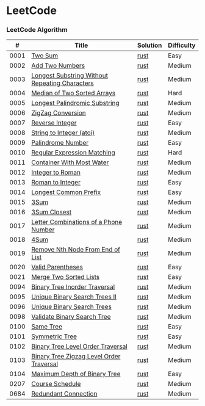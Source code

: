 LeetCode
========

### LeetCode Algorithm
| # | Title | Solution | Difficulty |
|---| ----- | -------- | ---------- |
|0001|[Two Sum](https://leetcode.com/problems/two-sum/) | [rust](./solution/src/solution_0001_two_sum.rs)|Easy|
|0002|[Add Two Numbers](https://leetcode.com/problems/add-two-numbers/) | [rust](./solution/src/solution_0002_add_two_numbers.rs)|Medium|
|0003|[Longest Substring Without Repeating Characters](https://leetcode.com/problems/longest-substring-without-repeating-characters/) | [rust](./solution/src/solution_0003_longest_substring_without_repeating_characters.rs)|Medium|
|0004|[Median of Two Sorted Arrays](https://leetcode.com/problems/median-of-two-sorted-arrays/) | [rust](./solution/src/solution_0004_median_of_two_sorted_arrays.rs)|Hard|
|0005|[Longest Palindromic Substring](https://leetcode.com/problems/longest-palindromic-substring/) | [rust](./solution/src/solution_0005_longest_palindromic_substring.rs)|Medium|
|0006|[ZigZag Conversion](https://leetcode.com/problems/zigzag-conversion/) | [rust](./solution/src/solution_0006_zigzag_conversion.rs)|Medium|
|0007|[Reverse Integer](https://leetcode.com/problems/reverse-integer/) | [rust](./solution/src/solution_0007_reverse_integer.rs)|Easy|
|0008|[String to Integer (atoi)](https://leetcode.com/problems/string-to-integer-atoi/) | [rust](./solution/src/solution_0008_string_to_integer_atoi.rs)|Medium|
|0009|[Palindrome Number](https://leetcode.com/problems/palindrome-number/) | [rust](./solution/src/solution_0009_palindrome_number.rs)|Easy|
|0010|[Regular Expression Matching](https://leetcode.com/problems/regular-expression-matching/) | [rust](./solution/src/solution_0010_regular_expression_matching.rs)|Hard|
|0011|[Container With Most Water](https://leetcode.com/problems/container-with-most-water/) | [rust](./solution/src/solution_0011_container_with_most_water.rs)|Medium|
|0012|[Integer to Roman](https://leetcode.com/problems/integer-to-roman/) | [rust](./solution/src/solution_0012_integer_to_roman.rs)|Medium|
|0013|[Roman to Integer](https://leetcode.com/problems/roman-to-integer/) | [rust](./solution/src/solution_0013_roman_to_integer.rs)|Easy|
|0014|[Longest Common Prefix](https://leetcode.com/problems/longest-common-prefix/) | [rust](./solution/src/solution_0014_longest_common_prefix.rs)|Easy|
|0015|[3Sum](https://leetcode.com/problems/3sum/) | [rust](./solution/src/solution_0015_3sum.rs)|Medium|
|0016|[3Sum Closest](https://leetcode.com/problems/3sum-closest/) | [rust](./solution/src/solution_0016_3sum_closest.rs)|Medium|
|0017|[Letter Combinations of a Phone Number](https://leetcode.com/problems/letter-combinations-of-a-phone-number/) | [rust](./solution/src/solution_0017_letter_combinations_of_a_phone_number.rs)|Medium|
|0018|[4Sum](https://leetcode.com/problems/4sum/) | [rust](./solution/src/solution_0018_4sum.rs)|Medium|
|0019|[Remove Nth Node From End of List](https://leetcode.com/problems/remove-nth-node-from-end-of-list/) | [rust](./solution/src/solution_0019_remove_nth_node_from_end_of_list.rs)|Medium|
|0020|[Valid Parentheses](https://leetcode.com/problems/valid-parentheses/) | [rust](./solution/src/solution_0020_valid_parentheses.rs)|Easy|
|0021|[Merge Two Sorted Lists](https://leetcode.com/problems/merge-two-sorted-lists/) | [rust](solution/src/solution_0021_merge_two_sorted_lists.rs)|Easy|
|0094|[Binary Tree Inorder Traversal](https://leetcode.com/problems/binary-tree-inorder-traversal/) | [rust](./solution/src/solution_0094_binary_tree_inorder_traversal.rs)|Medium|
|0095|[Unique Binary Search Trees II](https://leetcode.com/problems/unique-binary-search-trees-ii/) | [rust](./solution/src/solution_0095_unique_binary_search_trees_ii.rs)|Medium|
|0096|[Unique Binary Search Trees](https://leetcode.com/problems/unique-binary-search-trees/) | [rust](./solution/src/solution_0096_unique_binary_search_trees.rs)|Medium|
|0098|[Validate Binary Search Tree](https://leetcode.com/problems/validate-binary-search-tree/) | [rust](./solution/src/solution_0098_validate_binary_search_tree.rs)|Medium|
|0100|[Same Tree](https://leetcode.com/problems/same-tree/) | [rust](./solution/src/solution_0100_same_tree.rs)|Easy|
|0101|[Symmetric Tree](https://leetcode.com/problems/symmetric-tree/) | [rust](./solution/src/solution_0101_symmetric_tree.rs)|Easy|
|0102|[Binary Tree Level Order Traversal](https://leetcode.com/problems/binary-tree-level-order-traversal/) | [rust](./solution/src/solution_0102_binary_tree_level_order_traversal.rs)|Medium|
|0103|[Binary Tree Zigzag Level Order Traversal](https://leetcode.com/problems/binary-tree-zigzag-level-order-traversal/) | [rust](./solution/src/solution_0103_binary_tree_zigzag_level_order_traversal.rs)|Medium|
|0104|[Maximum Depth of Binary Tree](https://leetcode.com/problems/maximum-depth-of-binary-tree/) | [rust](./solution/src/solution_0104_maximum_depth_of_binary_tree.rs)|Easy|
|0207|[Course Schedule](https://leetcode.com/problems/course-schedule/) | [rust](./solution/src/solution_0207_course_schedule.rs)|Medium|
|0684|[Redundant Connection](https://leetcode.com/problems/redundant-connection/) | [rust](./solution/src/solution_0684_redundant_connection.rs)|Medium|
